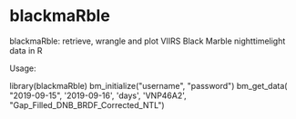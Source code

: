 # blackmaRble
blackmaRble: retrieve, wrangle and plot VIIRS Black Marble nighttimelight data in R

Usage:

library(blackmaRble)
bm_initialize("username", "password")
bm_get_data( "2019-09-15", '2019-09-16', 'days', 'VNP46A2', "Gap_Filled_DNB_BRDF_Corrected_NTL")


